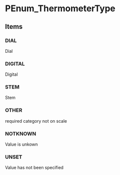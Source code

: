 # PEnum_ThermometerType
<!-- end of short definition -->

## Items

### DIAL
Dial

### DIGITAL
Digital

### STEM
Stem

### OTHER
required category not on scale

### NOTKNOWN
Value is unkown

### UNSET
Value has not been specified
